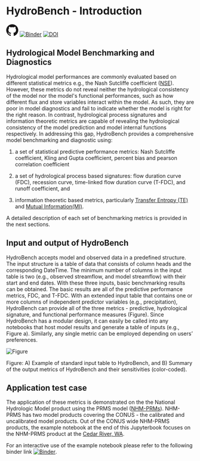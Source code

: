 # HydroBench - Introduction
[![HydroBench Github Repo](/images/GitHubIcon.png)](https://github.com/EMscience/HydroBench)
[![Binder](https://mybinder.org/badge_logo.svg)](https://mybinder.org/v2/gh/EMscience/HydroBench/HEAD)
[![DOI](https://zenodo.org/badge/375593287.svg)](https://zenodo.org/badge/latestdoi/375593287)

## Hydrological Model Benchmarking and Diagnostics

Hydrological model performances are commonly evaluated based on different statistical metrics e.g., the Nash Sutcliffe 
coefficient ([NSE](https://en.wikipedia.org/wiki/Nash%E2%80%93Sutcliffe_model_efficiency_coefficient)). However, these metrics 
do not reveal neither the hydrological consistency of the model nor the model's functional performances, such as how different 
flux and store variables interact within the model. As such, they are poor in model diagnostics and fail to indicate whether 
the model is right for the right reason. In contrast, hydrological process signatures and information theoretic metrics are 
capable of revealing the hydrological consistency of the model prediction and model internal functions respectively. In addressing this gap, 
HydroBench provides a comprehensive model benchmarking and diagnostic using:

1) a set of statistical predictive performance metrics: Nash Sutcliffe coefficient, Kling and Gupta coefficient, percent bias and pearson correlation coefficient

2) a set of hydrological process based signatures: flow duration curve (FDC), recession curve, time-linked flow duration curve (T-FDC), and runoff coefficient, and

3) information theoretic based metrics, particularly [Transfer Entropy (TE)](https://en.wikipedia.org/wiki/Transfer_entropy) and [Mutual Information(MI)](https://en.wikipedia.org/wiki/Mutual_information). 

A detailed description of each set of benchmarking metrics is provided in the next sections. 

## Input and output of HydroBench

HydroBench accepts model and observed data in a predefined structure. The input structure is a table 
of data that consists of column heads and the corresponding DateTime. The minimum number of columns in the 
input table is two (e.g., observed streamflow, and model streamflow) with their start and end dates. 
With these three inputs, basic benchmarking results can be obtained. The basic results are all of 
the predictive performance metrics, FDC, and T-FDC. With an extended input table that contains one 
or more columns of independent predictor variables (e.g., precipitation), HydroBench can provide all of the 
three metrics - predictive, hydrological signature, and functional performance measures (Figure). 
Since HydroBench has a modular design, it can easily be called into any notebooks that host model results 
and generate a table of inputs (e.g., Figure a). Similarly, any single metric can be employed depending 
on users’ preferences.

![Figure](./images/Figure2.jpg)

Figure: A) Example of standard input table to HydroBench, and B) Summary of the output metrics of HydroBench 
and their sensitivities (color-coded). 

## Application test case

The application of these metrics is demonstrated on the the National Hydrologic Model product using the 
PRMS model ([NHM-PRMs](https://www.sciencebase.gov/catalog/item/58af4f93e4b01ccd54f9f3da)). 
NHM-PRMS has two model products covering the CONUS - the calibrated and uncalibrated model products. 
Out of the CONUS wide NHM-PRMS products, the example notebook at the end of this Jupyterbook focuses on 
the NHM-PRMS product at the 
[Cedar River, WA](https://waterdata.usgs.gov/nwis/nwismap/?site_no=12115000&agency_cd=USGS). 

For an interactive use of the example notebook please refer to the following binder link 
[![Binder](https://mybinder.org/badge_logo.svg)](https://mybinder.org/v2/gh/EMscience/HydroBench/HEAD).

 